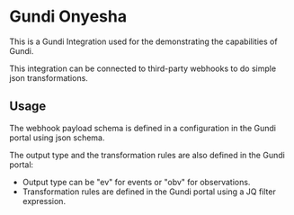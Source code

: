 # Gundi Onyesha
This is a Gundi Integration used for the demonstrating the capabilities of Gundi.


This integration can be connected to third-party webhooks to do simple json transformations. 

## Usage
The webhook payload schema is defined in a configuration in the Gundi portal using json schema. 


The output type and the transformation rules are also defined in the Gundi portal:
- Output type can be "ev" for events or "obv" for observations.
- Transformation rules are defined in the Gundi portal using a JQ filter expression.





